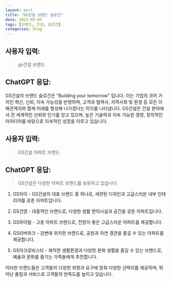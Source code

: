 ```yaml
---
layout: post
title: "GS건설 브랜드 슬로건"
date: 2023-05-05
tags: [브랜드, 건설, 슬로건]
categories: blog
---
```


## 사용자 입력:
> gs건설 브랜드

## ChatGPT 응답:
> 

GS건설의 브랜드 슬로건은 "Building your tomorrow" 입니다. 이는 기업의 코어 가치인 혁신, 신뢰, 지속 가능성을 반영하며, 고객과 협력사, 지역사회 및 환경 등 모든 이해관계자와 함께 미래를 형성해 나가겠다는 의지를 나타냅니다. GS건설은 건설 분야에서 전 세계적인 신뢰와 인기를 얻고 있으며, 높은 기술력과 지속 가능한 경영, 창의적인 아이디어를 바탕으로 지속적인 성장을 이루고 있습니다.

## 사용자 입력:
> GS건설 아파트 브랜드

## ChatGPT 응답:
> GS건설은 다양한 아파트 브랜드를 보유하고 있습니다. 

1. GS자이 - GS건설의 대표 브랜드 중 하나로, 세련된 디자인과 고급스러운 내부 인테리어를 갖춘 아파트입니다.

2. GS건영 - 대중적인 브랜드로, 다양한 생활 편의시설과 공간을 갖춘 아파트입니다.

3. GS하이빌 - 고층 아파트 브랜드로, 전망이 좋은 고급스러운 아파트를 제공합니다.

4. GS리버파크 - 강변에 위치한 브랜드로, 공원과 자연 경관을 즐길 수 있는 아파트를 제공합니다.

5. GS아크로비스타 - 쾌적한 생활환경과 다양한 문화 생활을 즐길 수 있는 브랜드로, 예술과 문화를 즐기는 가족들에게 추천합니다.

이러한 브랜드들은 고객들의 다양한 취향과 요구에 맞춰 다양한 선택지를 제공하며, 뛰어난 품질과 서비스로 고객들의 만족도를 높이고 있습니다.

